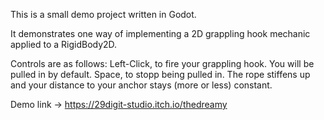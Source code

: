 This is a small demo project written in Godot.

It demonstrates one way of implementing a 2D grappling hook mechanic applied to a RigidBody2D.

Controls are as follows: 
Left-Click, to fire your grappling hook. You will be pulled in by default.
Space, to stopp being pulled in. The rope stiffens up and your distance to your anchor stays (more or less) constant.

Demo link -> https://29digit-studio.itch.io/thedreamy
